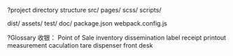 ?project directory structure
src/
  pages/
  scss/
  scripts/

dist/
assets/
test/
doc/
package.json
webpack.config.js


?Glossary
收银：
Point of Sale
inventory
dissemination
label
receipt
printout
measurement
caculation
tare
dispenser
front desk
